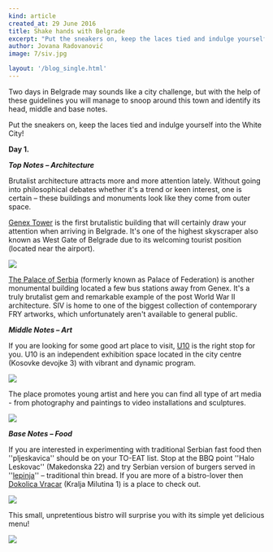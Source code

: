 ```yaml
---
kind: article
created_at: 29 June 2016
title: Shake hands with Belgrade
excerpt: "Put the sneakers on, keep the laces tied and indulge yourself into the White City!"
author: Jovana Radovanović
image: 7/siv.jpg

layout: '/blog_single.html'
---
```


Two days in Belgrade may sounds like a city challenge, but with the help of these guidelines you will manage to snoop around this town and identify its head, middle and base notes. 

Put the sneakers on, keep the laces tied and indulge yourself into the White City!

**Day 1.**

**_Top Notes – Architecture_**

Brutalist architecture attracts more and more attention lately. Without going into philosophical debates whether it's a trend or keen interest, 
one is certain – these buildings and monuments look like they come from outer space. 

[Genex Tower](https://en.wikipedia.org/wiki/Western_City_Gate) is the first brutalistic building that will certainly draw your attention 
when arriving in Belgrade. It's one of the highest skyscraper also known as West Gate of Belgrade due to its welcoming tourist position (located near the airport). 

![](../7/genex.jpg)

[The Palace of Serbia](https://en.wikipedia.org/wiki/Palace_of_Serbia) (formerly known as Palace of Federation) is another monumental building located 
a few bus stations away from Genex. It's a truly brutalist gem and remarkable example of the post World War II architecture. 
SIV is home to one of the biggest collection of contemporary FRY artworks, which unfortunately aren't available to general public.

**_Middle Notes – Art_**

If you are looking for some good art place to visit, [U10](http://www.u10.rs/) is the right stop for you. 
U10 is an independent exhibition space located in the city centre (Kosovke devojke 3) with vibrant and dynamic program. 

![](../7/u_10.jpg)

The place promotes young artist and here you can find all type of art media - from photography and paintings to video installations and sculptures. 

![](../7/u_10_2.jpg)

**_Base Notes – Food_**

If you are interested in experimenting with traditional Serbian fast food then ''pljeskavica'' 
should be on your TO-EAT list.  Stop at the BBQ point ''Halo Leskovac'' (Makedonska 22) and try 
Serbian version of burgers served in ''[lepinja](http://www.196flavors.com/2013/10/31/bosnia-and-herzegovina-lepinja/)'' – traditional thin bread. 
If you are more of a bistro-lover then [Dokolica Vracar](https://www.facebook.com/DokolicaBistroVracar) (Kralja Milutina 1) is a place to check out.
  
![](../7/dokolica.jpg)
  
This small, unpretentious bistro will surprise you with its simple yet delicious menu!

![](../7/dokolica_2.jpg)